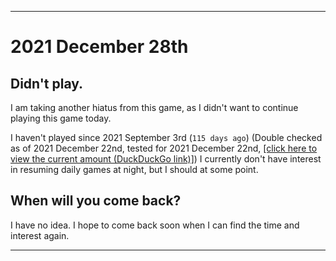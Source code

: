 
***

# 2021 December 28th

## Didn't play.

I am taking another hiatus from this game, as I didn't want to continue playing this game today.

I haven't played since 2021 September 3rd (`115 days ago`) (Double checked as of 2021 December 22nd, tested for 2021 December 22nd, [[click here to view the current amount (DuckDuckGo link)]](https://duckduckgo.com/?q=Days+since+September+3rd+2021&t=ffab&ia=answer)) I currently don't have interest in resuming daily games at night, but I should at some point.

## When will you come back?

I have no idea. I hope to come back soon when I can find the time and interest again.

***
